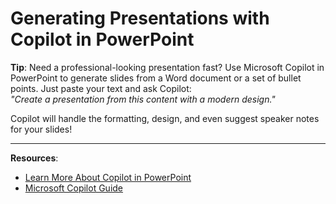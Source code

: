 # Generating Presentations with Copilot in PowerPoint

**Tip**: Need a professional-looking presentation fast? Use Microsoft Copilot in PowerPoint to generate slides from a Word document or a set of bullet points. Just paste your text and ask Copilot:  
*"Create a presentation from this content with a modern design."*

Copilot will handle the formatting, design, and even suggest speaker notes for your slides!

---

**Resources**:
- [Learn More About Copilot in PowerPoint](https://www.microsoft.com/en-us/microsoft-365/powerpoint)  
- [Microsoft Copilot Guide](https://www.microsoft.com/en-us/microsoft-365/copilot)
